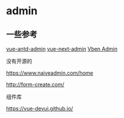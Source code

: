 # admin

## 一些参考

[vue-antd-admin](https://gitee.com/gx12358/vue-antd-admin)
[vue-next-admin](https://gitee.com/lyt-top/vue-next-admin)
[Vben Admin](https://vvbin.cn/doc-next/)



没有开源的

https://www.naiveadmin.com/home

http://form-create.com/



组件库

https://vue-devui.github.io/

